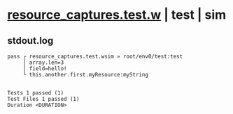 # [resource_captures.test.w](../../../../../examples/tests/valid/resource_captures.test.w) | test | sim

## stdout.log
```log
pass ┌ resource_captures.test.wsim » root/env0/test:test
     │ array.len=3
     │ field=hello!
     └ this.another.first.myResource:myString
 
 
Tests 1 passed (1)
Test Files 1 passed (1)
Duration <DURATION>
```

